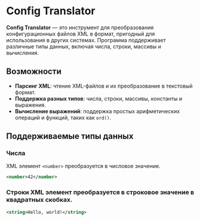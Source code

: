 # Config Translator

**Config Translator** — это инструмент для преобразования конфигурационных файлов XML в формат, пригодный для использования в других системах. Программа поддерживает различные типы данных, включая числа, строки, массивы и вычисления.

## Возможности

- **Парсинг XML**: чтение XML-файлов и их преобразование в текстовый формат.
- **Поддержка разных типов**: числа, строки, массивы, константы и выражения.
- **Вычисление выражений**: поддержка простых арифметических операций и функций, таких как `ord()`.

## Поддерживаемые типы данных

### Числа

XML элемент `<number>` преобразуется в числовое значение.

```xml
<number>42</number>
```

### Строки XML элемент <string> преобразуется в строковое значение в квадратных скобках.

```xml
<string>Hello, world!</string>
```

